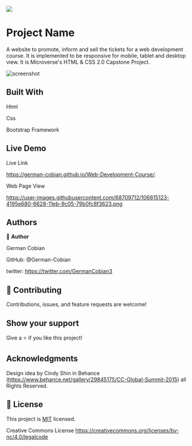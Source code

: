 ![](https://img.shields.io/badge/Microverse-blueviolet)


# Project Name

A website to promote, inform and sell the tickets for a web development course. It is implemented to be responsive for mobile, tablet and desktop view. It is Microverse's HTML & CSS 2.0 Capstone Project.

![screenshot](https://user-images.githubusercontent.com/68709712/107109629-db12f300-67f6-11eb-9fdb-95afcd599bc2.png)


## Built With

Html

Css

Bootstrap Framework


## Live Demo

Live Link

https://german-cobian.github.io/Web-Development-Course/.

Web Page View

https://user-images.githubusercontent.com/68709712/106815123-4195e680-6628-11eb-9c05-79b0fc8f3623.png


## Authors

👤 **Author**

 German Cobian
  
  GitHub: @German-Cobian

  twitter: https://twitter.com/GermanCobian3


## 🤝 Contributing

Contributions, issues, and feature requests are welcome!


## Show your support

Give a ⭐️ if you like this project!


## Acknowledgments

Design idea by Cindy Shin in Behance (https://www.behance.net/gallery/29845175/CC-Global-Summit-2015) all Rights Reserved.


## 📝 License

This project is [MIT](lic.url) licensed.

Creative Commons License https://creativecommons.org/licenses/by-nc/4.0/legalcode
